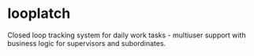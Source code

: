 # looplatch
Closed loop tracking system for daily work tasks - multiuser support with business logic for supervisors and subordinates.
